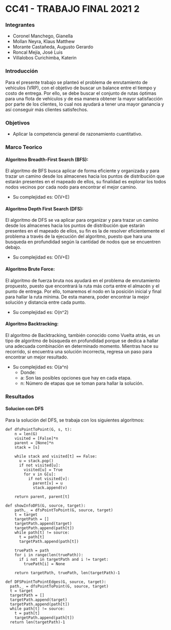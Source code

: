 # CC41 - TRABAJO FINAL 2021 2
### Integrantes
  - Coronel Manchego, Gianella
  - Mollan Neyra, Klaus Matthew
  - Morante Castañeda, Augusto Gerardo
  - Roncal Mejía, José Luis
  - Villalobos Curichimba, Katerin
### Introducción
Para el presente trabajo se planteó el problema de enrutamiento de vehículos (VRP), con el objetivo de buscar un balance entre el tiempo y costo de entrega. Por ello, se debe buscar el conjunto de rutas óptimas para una flota de vehículos y de esa manera obtener la mayor satisfacción por parte de los clientes, lo cual nos ayudará a tener una mayor ganancia y así conseguir más clientes satisfechos. 
### Objetivos
  - Aplicar la competencia general de razonamiento cuantitativo.
### Marco Teorico
#### Algoritmo Breadth-First Search (BFS):
El algoritmo de BFS busca aplicar de forma eficiente y organizada y para trazar un camino desde los almacenes hacia los puntos de distribución que estarán presentes en el mapeado de ellos, su finalidad es explorar los todos nodos vecinos por cada nodo para encontrar el mejor camino. 
  - Su complejidad es: O(V+E)
#### Algoritmo Depth First Search (DFS):
El algoritmo de DFS se va aplicar para organizar y para trazar un camino desde los almacenes hacia los puntos de distribución que estarán presentes en el mapeado de ellos, su fin es la de resolver eficientemente el problema a través de la ejecución del algoritmo, puesto que hara una busqueda en profundidad según la cantidad de nodos que se encuentren debajo.
  - Su complejidad es: O(V+E)
#### Algoritmo Brute Force:
El algoritmo de fuerza bruta nos ayudará en el problema de enrutamiento propuesto, puesto que encontrará la ruta más corta entre el almacén y el punto de entrega. Por ello, tomaremos el nodo en la posición inicial y final para hallar la ruta mínima. De esta manera, poder encontrar la mejor solución y distancia entre cada punto.
  - Su complejidad es: O(n^2)
#### Algoritmo Backtracking:
El algoritmo de Backtracking, también conocido como Vuelta atrás, es un tipo de algoritmo de búsqueda en profundidad porque se dedica a hallar una adecuada combinación en determinado momento. Mientras hace su recorrido, si encuentra una solución incorrecta, regresa un paso para encontrar un mejor resultado.
  - Su complejidad es: O(a^n)
    - Donde:
    - a: Son las posibles opciones que hay en cada etapa.
    - n: Número de etapas que se toman para hallar la solución.
### Resultados
#### Solucion con DFS
Para la solución del DFS, se trabaja con los siguientes algoritmos:
~~~
def dfsPointToPoint(G, s, t):
    n = len(G)
    visited = [False]*n
    parent = [None]*n
    stack = [s]

    while stack and visited[t] == False:
      u = stack.pop()
      if not visited[u]:
        visited[u] = True
        for v in G[u]:
          if not visited[v]:
            parent[v] = u
            stack.append(v)

    return parent, parent[t]
~~~
~~~
def showInfoDFS(G, source, target):
    path,_ = dfsPointToPoint(G, source, target)
    t = target
    targetPath = []
    targetPath.append(target)
    targetPath.append(path[t])
    while path[t] != source:
      t = path[t]
      targetPath.append(path[t])

    truePath = path
    for i in range(len(truePath)):
      if i not in targetPath and i != target:
        truePath[i] = None 

    return targetPath, truePath, len(targetPath)-1
~~~
~~~
def DFSPointToPointEdges(G, source, target):
  path,_ = dfsPointToPoint(G, source, target)
  t = target
  targetPath = []
  targetPath.append(target)
  targetPath.append(path[t])
  while path[t] != source:
    t = path[t]
    targetPath.append(path[t])
  return len(targetPath)-1
~~~
